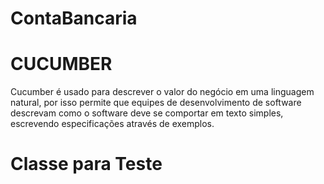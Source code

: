 # ContaBancaria
# CUCUMBER 
Cucumber é usado para descrever o valor do negócio em uma linguagem natural, por isso permite que equipes de desenvolvimento de software descrevam como o software deve se comportar em texto simples, escrevendo especificações através de exemplos.
# Classe para Teste 

